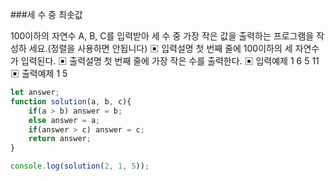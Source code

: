 ###세 수 중 최솟값

100이하의 자연수 A, B, C를 입력받아 세 수 중 가장 작은 값을 출력하는 프로그램을 작성하 세요.(정렬을 사용하면 안됩니다)
▣ 입력설명
첫 번째 줄에 100이하의 세 자연수가 입력된다.
▣ 출력설명
첫 번째 줄에 가장 작은 수를 출력한다.
▣ 입력예제 1 6 5 11
▣ 출력예제 1 5

```js
let answer;
function solution(a, b, c){
    if(a > b) answer = b;
    else answer = a;
    if(answer > c) answer = c;
    return answer;
}

console.log(solution(2, 1, 5));
```
